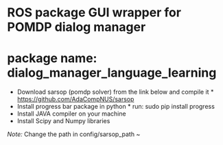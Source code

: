 # ROS package GUI wrapper for POMDP dialog manager

# package name: dialog_manager_language_learning

* Download sarsop (pomdp solver) from the link below and compile it
        * https://github.com/AdaCompNUS/sarsop
* Install progress bar package in python
        * run: sudo pip install progress
* Install JAVA compiler on your machine
* Install Scipy and Numpy libraries

*Note:* Change the path in config/sarsop_path
~                                                  
